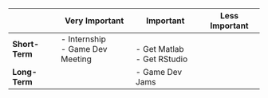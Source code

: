 
|                | Very Important                     | Important                             | Less Important |
| -------------- | ---------------------------------- | ------------------------------------- | -------------- |
| **Short-Term** | - Internship<br>- Game Dev Meeting | <br>- Get Matlab<br>- Get RStudio<br> |                |
| **Long-Term**  |                                    | - Game Dev Jams                       |                |
